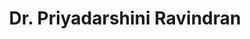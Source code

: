 ---
title: "Dr. Priyadarshini Ravindran"
first_name: Priyadarshini
last_name: Ravindran
role: Postdoctoral Researcher

bio: Focused on elucidating pathomechanisms and identifying novel biomarkers for Parkinson’s disease.

user_groups:
  - Researchers

avatar: avatar.jpg
---